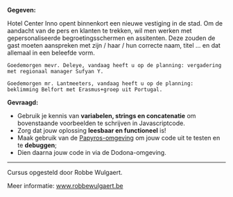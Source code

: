 **Gegeven:**

Hotel Center Inno opent binnenkort een nieuwe vestiging in de stad. Om de aandacht van de pers en klanten te trekken, wil men werken met gepersonaliseerde begroetingsschermen en assitenten. 
Deze zouden de gast moeten aanspreken met zijn / haar / hun correcte naam, titel ... en dat allemaal in een beleefde vorm. 

```
Goedemorgen mevr. Deleye, vandaag heeft u op de planning: vergadering met regionaal manager Sufyan Y.
```

```
Goedemorgen mr. Lantmeeters, vandaag heeft u op de planning: beklimming Belfort met Erasmus+groep uit Portugal. 
```

**Gevraagd:**

* Gebruik je kennis van **variabelen, strings en concatenatie** om bovenstaande voorbeelden te schrijven in Javascriptcode. 
* Zorg dat jouw oplossing **leesbaar en functioneel** is! 
* Maak gebruik van de [Papyros-omgeving](https://papyros.dodona.be/?locale=nl&language=JavaScript) om jouw code uit te testen en te **debuggen**; 
* Dien daarna jouw code in via de Dodona-omgeving. 



---
Cursus opgesteld door Robbe Wulgaert. 

Meer informatie: www.robbewulgaert.be
